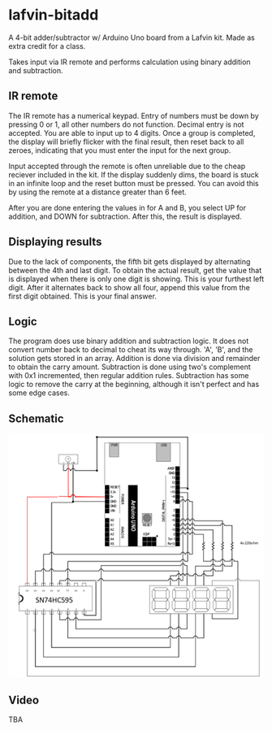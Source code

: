 # lafvin-bitadd

A 4-bit adder/subtractor w/ Arduino Uno board from a Lafvin kit. Made as extra credit for a class.

Takes input via IR remote and performs calculation using binary addition and subtraction.

## IR remote

The IR remote has a numerical keypad. Entry of numbers must be down by pressing 0 or 1, all other numbers do not function. Decimal entry is not accepted. You are able to input up to 4 digits. Once a group is completed, the display will briefly flicker with the final result, then reset back to all zeroes, indicating that you must enter the input for the next group.

Input accepted through the remote is often unreliable due to the cheap reciever included in the kit. If the display suddenly dims, the board is stuck in an infinite loop and the reset button must be pressed. You can avoid this by using the remote at a distance greater than 6 feet.

After you are done entering the values in for A and B, you select UP for addition, and DOWN for subtraction. After this, the result is displayed.

## Displaying results

Due to the lack of components, the fifth bit gets displayed by alternating between the 4th and last digit. To obtain the actual result, get the value that is displayed when there is only one digit is showing. This is your furthest left digit. After it alternates back to show all four, append this value from the first digit obtained. This is your final answer.

## Logic

The program does use binary addition and subtraction logic. It does not convert number back to decimal to cheat its way through. 'A', 'B', and the solution gets stored in an array. Addition is done via division and remainder to obtain the carry amount. Subtraction is done using two's complement with 0x1 incremented, then regular addition rules. Subtraction has some logic to remove the carry at the beginning, although it isn't perfect and has some edge cases.

## Schematic

![Schematic](schematic.png)

## Video

TBA
